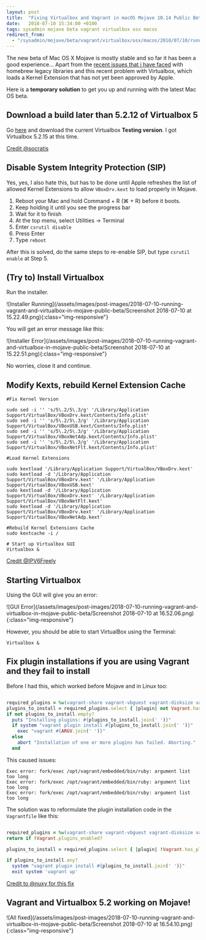 ```yaml
---
layout: post
title:  "Fixing Virtualbox and Vagrant in macOS Mojave 10.14 Public Beta 3"
date:   2018-07-10 15:34:00 +0100
tags: sysadmin mojave beta vagrant virtualbox osx macos
redirect_from:
  - "/sysadmin/mojave/beta/vagrant/virtualbox/osx/macos/2018/07/10/running-vagrant-and-virtualbox-in-mojave-public-beta/"
---
```


The new beta of Mac OS X Mojave is mostly stable and so far it has been a good experience... Apart from the [recent issues that i have faced](/2018/07/05/fixing-missing-headers-for-homebrew-in-mac-osx-mojave) with homebrew legacy libraries and this recent problem with Virtualbox, which loads a Kernel Extension that has not yet been approved by Apple.

Here is a **temporary solution** to get you up and running with the latest Mac OS beta.

## Download a build later than 5.2.12 of Virtualbox 5

Go [here](https://www.virtualbox.org/wiki/Testbuilds) and download the current Virtualbox **Testing version**. I got Virtualbox 5.2.15 at this time.

[Credit @socratis](https://forums.virtualbox.org/viewtopic.php?f=39&t=88231&sid=b86cb900badf4eec6c7125bf89d966a6&p=425073#p425073)

## Disable System Integrity Protection (SIP)

Yes, yes, I also hate this, but has to be done until Apple refreshes the list of allowed Kernel Extensions to allow `VBoxDrv.kext` to load properly in Mojave.

1. Reboot your Mac and hold Command + R (⌘ + R) before it boots.
2. Keep holding it until you see the progress bar
3. Wait for it to finish
4. At the top menu, select Utilities -> Terminal
5. Enter `csrutil disable`
6. Press Enter
7. Type `reboot`

After this is solved, do the same steps to re-enable SIP, but type `csrutil enable` at Step 5.

## (Try to) Install Virtualbox

Run the installer.

![Installer Running](/assets/images/post-images/2018-07-10-running-vagrant-and-virtualbox-in-mojave-public-beta/Screenshot 2018-07-10 at 15.22.49.png){:class="img-responsive"}


You will get an error message like this:

![Installer Error](/assets/images/post-images/2018-07-10-running-vagrant-and-virtualbox-in-mojave-public-beta/Screenshot 2018-07-10 at 15.22.51.png){:class="img-responsive"}

No worries, close it and continue.

## Modify Kexts, rebuild Kernel Extension Cache

```shell
#Fix Kernel Version

sudo sed -i '' 's/5\.2/5\.3/g' '/Library/Application Support/VirtualBox/VBoxDrv.kext/Contents/Info.plist'
sudo sed -i '' 's/5\.2/5\.3/g' '/Library/Application Support/VirtualBox/VBoxUSB.kext/Contents/Info.plist'
sudo sed -i '' 's/5\.2/5\.3/g' '/Library/Application Support/VirtualBox/VBoxNetAdp.kext/Contents/Info.plist'
sudo sed -i '' 's/5\.2/5\.3/g' '/Library/Application Support/VirtualBox/VBoxNetFlt.kext/Contents/Info.plist'

#Load Kernel Extensions

sudo kextload '/Library/Application Support/VirtualBox/VBoxDrv.kext'
sudo kextload -d '/Library/Application Support/VirtualBox/VBoxDrv.kext' '/Library/Application Support/VirtualBox/VBoxUSB.kext'
sudo kextload -d '/Library/Application Support/VirtualBox/VBoxDrv.kext' '/Library/Application Support/VirtualBox/VBoxNetFlt.kext'
sudo kextload -d '/Library/Application Support/VirtualBox/VBoxDrv.kext' '/Library/Application Support/VirtualBox/VBoxNetAdp.kext'

#Rebuild Kernel Extensions Cache
sudo kextcache -i /

# Start up Virtualbox GUI
Virtualbox &

```

[Credit @IPV6Freely](https://forums.virtualbox.org/viewtopic.php?f=39&t=88231&start=75)

## Starting Virtualbox

Using the GUI will give you an error:

![GUI Error](/assets/images/post-images/2018-07-10-running-vagrant-and-virtualbox-in-mojave-public-beta/Screenshot 2018-07-10 at 16.52.06.png){:class="img-responsive"}

However, you should be able to start VirtualBox using the Terminal:

```shell
Virtualbox &
```

## Fix plugin installations if you are using Vagrant and they fail to install

Before I had this, which worked before Mojave and in Linux too:

```ruby

required_plugins = %w(vagrant-share vagrant-vbguest vagrant-disksize vagrant-proxyconf)
plugins_to_install = required_plugins.select { |plugin| not Vagrant.has_plugin? plugin }
if not plugins_to_install.empty?
  puts "Installing plugins: #{plugins_to_install.join(' ')}"
  if system "vagrant plugin install #{plugins_to_install.join(' ')}"
    exec "vagrant #{ARGV.join(' ')}"
  else
    abort "Installation of one or more plugins has failed. Aborting."
  end
```

This caused issues:

```shell
Exec error: fork/exec /opt/vagrant/embedded/bin/ruby: argument list too long
Exec error: fork/exec /opt/vagrant/embedded/bin/ruby: argument list too long
Exec error: fork/exec /opt/vagrant/embedded/bin/ruby: argument list too long
```

The solution was to reformulate the plugin installation code in the `Vagrantfile` like this:

```ruby

required_plugins = %w(vagrant-share vagrant-vbguest vagrant-disksize vagrant-proxyconf)
return if !Vagrant.plugins_enabled?

plugins_to_install = required_plugins.select { |plugin| !Vagrant.has_plugin? plugin }

if plugins_to_install.any?
  system "vagrant plugin install #{plugins_to_install.join(' ')}"
  exit system 'vagrant up'
```

[Credit to @nuxy for this fix](https://github.com/hashicorp/vagrant/issues/8055)

## Vagrant and Virtualbox 5.2 working on Mojave!

![All fixed](/assets/images/post-images/2018-07-10-running-vagrant-and-virtualbox-in-mojave-public-beta/Screenshot 2018-07-10 at 16.54.10.png){:class="img-responsive"}
